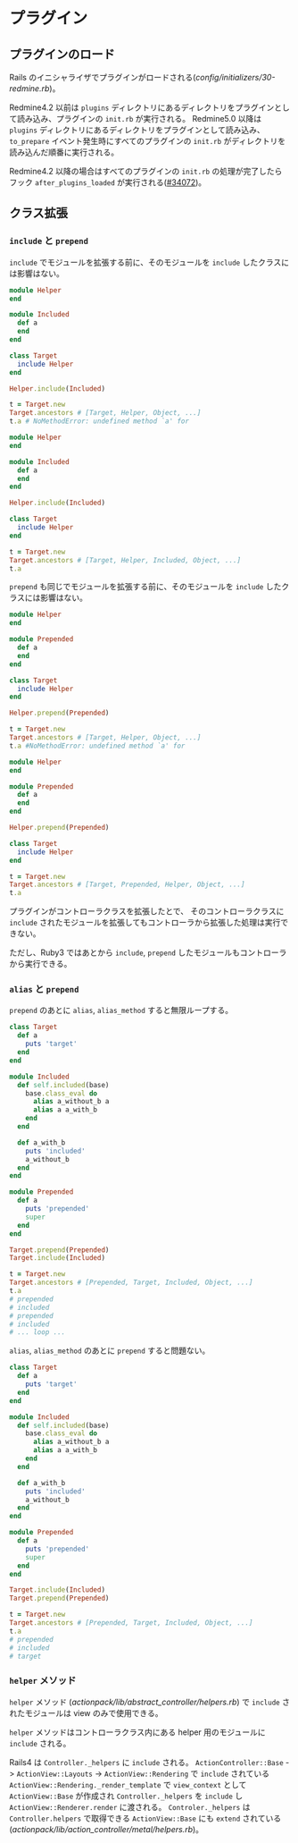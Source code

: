 # プラグイン

## プラグインのロード

Rails のイニシャライザでプラグインがロードされる(*config/initializers/30-redmine.rb*)。

Redmine4.2 以前は `plugins` ディレクトリにあるディレクトリをプラグインとして読み込み、プラグインの `init.rb` が実行される。
Redmine5.0 以降は `plugins` ディレクトリにあるディレクトリをプラグインとして読み込み、
`to_prepare` イベント発生時にすべてのプラグインの `init.rb` がディレクトリを読み込んだ順番に実行される。

Redmine4.2 以降の場合はすべてのプラグインの `init.rb` の処理が完了したら
フック `after_plugins_loaded` が実行される([#34072](https://www.redmine.org/issues/34072))。

## クラス拡張

### `include` と `prepend`

`include` でモジュールを拡張する前に、そのモジュールを `include` したクラスには影響はない。

```ruby
module Helper
end

module Included
  def a
  end
end

class Target
  include Helper
end

Helper.include(Included)

t = Target.new
Target.ancestors # [Target, Helper, Object, ...]
t.a # NoMethodError: undefined method `a' for
```

```ruby
module Helper
end

module Included
  def a
  end
end

Helper.include(Included)

class Target
  include Helper
end

t = Target.new
Target.ancestors # [Target, Helper, Included, Object, ...]
t.a
```

`prepend` も同じでモジュールを拡張する前に、そのモジュールを `include` したクラスには影響はない。

```ruby
module Helper
end

module Prepended
  def a
  end
end

class Target
  include Helper
end

Helper.prepend(Prepended)

t = Target.new
Target.ancestors # [Target, Helper, Object, ...]
t.a #NoMethodError: undefined method `a' for
```

```ruby
module Helper
end

module Prepended
  def a
  end
end

Helper.prepend(Prepended)

class Target
  include Helper
end

t = Target.new
Target.ancestors # [Target, Prepended, Helper, Object, ...]
t.a
```

プラグインがコントローラクラスを拡張したとで、
そのコントローラクラスに `include` されたモジュールを拡張してもコントローラから拡張した処理は実行できない。

ただし、Ruby3 ではあとから `include`, `prepend` したモジュールもコントローラから実行できる。

### `alias` と `prepend`

`prepend` のあとに `alias`, `alias_method` すると無限ループする。

```ruby
class Target
  def a
    puts 'target'
  end
end

module Included
  def self.included(base)
    base.class_eval do
      alias a_without_b a
      alias a a_with_b
    end
  end

  def a_with_b
    puts 'included'
    a_without_b
  end
end

module Prepended
  def a
    puts 'prepended'
    super
  end
end

Target.prepend(Prepended)
Target.include(Included)

t = Target.new
Target.ancestors # [Prepended, Target, Included, Object, ...]
t.a
# prepended
# included
# prepended
# included
# ... loop ...
```

`alias`, `alias_method` のあとに `prepend` すると問題ない。

```ruby
class Target
  def a
    puts 'target'
  end
end

module Included
  def self.included(base)
    base.class_eval do
      alias a_without_b a
      alias a a_with_b
    end
  end

  def a_with_b
    puts 'included'
    a_without_b
  end
end

module Prepended
  def a
    puts 'prepended'
    super
  end
end

Target.include(Included)
Target.prepend(Prepended)

t = Target.new
Target.ancestors # [Prepended, Target, Included, Object, ...]
t.a
# prepended
# included
# target
```

### `helper` メソッド

`helper` メソッド (*actionpack/lib/abstract_controller/helpers.rb*) で `include` されたモジュールは view のみで使用できる。

`helper` メソッドはコントローラクラス内にある helper 用のモジュールに `include` される。

Rails4 は `Controller._helpers` に `include` される。
`ActionController::Base` -> `ActionView::Layouts` -> `ActionView::Rendering` で `include` されている
`ActionView::Rendering._render_template` で `view_context` として `ActionView::Base` が作成され `Controller._helpers` を `include` し
`ActionView::Renderer.render` に渡される。
`Controler._helpers` は `Controller.helpers` で取得できる `ActionView::Base` にも `extend` されている(*actionpack/lib/action_controller/metal/helpers.rb*)。
